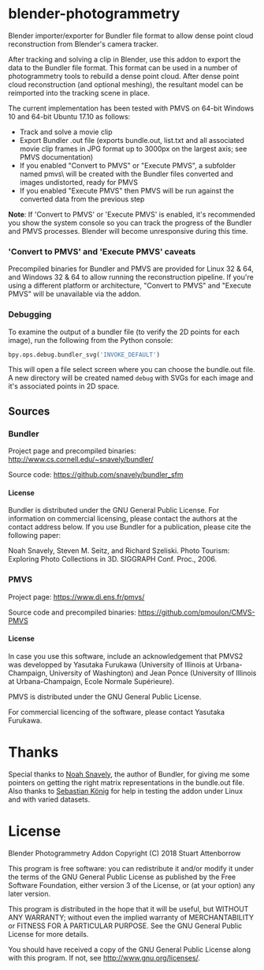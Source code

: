 # blender-photogrammetry

Blender importer/exporter for Bundler file format to allow dense point cloud reconstruction from Blender's camera tracker.

After tracking and solving a clip in Blender, use this addon to export the data to the Bundler file format. This format can be used in a number of photogrammetry tools to rebuild a dense point cloud. After dense point cloud reconstruction (and optional meshing), the resultant model can be reimported into the tracking scene in place.

The current implementation has been tested with PMVS on 64-bit Windows 10 and 64-bit Ubuntu 17.10 as follows:

* Track and solve a movie clip
* Export Bundler .out file (exports bundle.out, list.txt and all associated movie clip frames in JPG format up to 3000px on the largest axis; see PMVS documentation)
* If you enabled "Convert to PMVS" or "Execute PMVS", a subfolder named pmvs\ will be created with the Bundler files converted and images undistorted, ready for PMVS
* If you enabled "Execute PMVS" then PMVS will be run against the converted data from the previous step

**Note**: If 'Convert to PMVS' or 'Execute PMVS' is enabled, it's recommended you show the system console so you can track the progress of the Bundler and PMVS processes. Blender will become unresponsive during this time.

### 'Convert to PMVS' and 'Execute PMVS' caveats

Precompiled binaries for Bundler and PMVS are provided for Linux 32 & 64, and Windows 32 & 64 to allow running the reconstruction pipeline. If you're using a different platform or architecture, "Convert to PMVS" and "Execute PMVS" will be unavailable via the addon.

### Debugging

To examine the output of a bundler file (to verify the 2D points for each image), run the following from the Python console:

```python
bpy.ops.debug.bundler_svg('INVOKE_DEFAULT')
```

This will open a file select screen where you can choose the bundle.out file. A new directory will be created named ```debug``` with SVGs for each image and it's associated points in 2D space.

## Sources

### Bundler

Project page and precompiled binaries: http://www.cs.cornell.edu/~snavely/bundler/

Source code: https://github.com/snavely/bundler_sfm

#### License

Bundler is distributed under the GNU General Public License. For information on commercial licensing, please contact the authors at the contact address below. If you use Bundler for a publication, please cite the following paper:

Noah Snavely, Steven M. Seitz, and Richard Szeliski. Photo Tourism: Exploring Photo Collections in 3D. SIGGRAPH Conf. Proc., 2006.

### PMVS

Project page: https://www.di.ens.fr/pmvs/

Source code and precompiled binaries: https://github.com/pmoulon/CMVS-PMVS

#### License

In case you use this software, include an acknowledgement that PMVS2 was developped by Yasutaka Furukawa (University of Illinois at Urbana-Champaign, University of Washington) and Jean Ponce (University of Illinois at Urbana-Champaign, Ecole Normale Supérieure).

PMVS is distributed under the GNU General Public License.

For commercial licencing of the software, please contact Yasutaka Furukawa.

# Thanks

Special thanks to [Noah Snavely](https://github.com/snavely), the author of Bundler, for giving me some pointers on getting the right matrix representations in the bundle.out file. Also thanks to [Sebastian König](https://www.blendernetwork.org/sebastian-koenig) for help in testing the addon under Linux and with varied datasets.

# License

Blender Photogrammetry Addon Copyright (C) 2018 Stuart Attenborrow

This program is free software: you can redistribute it and/or modify it under the terms of the GNU General Public License as published by the Free Software Foundation, either version 3 of the License, or (at your option) any later version.

This program is distributed in the hope that it will be useful, but WITHOUT ANY WARRANTY; without even the implied warranty of MERCHANTABILITY or FITNESS FOR A PARTICULAR PURPOSE. See the GNU General Public License for more details.

You should have received a copy of the GNU General Public License along with this program. If not, see http://www.gnu.org/licenses/.